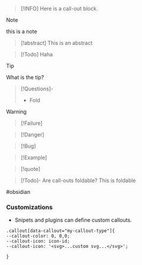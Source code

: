 
>[!INFO]
>Here is a call-out block.

>[!note]
>this is a note

>[!abstract]
>This is an abstract

>[!Todo]
>Haha

>[!Tip]
>What is the tip?

>[!Questions]- 
>- Fold

>[!Warning]

>[!Failure]

>[!Danger]

>[!Bug]

>[!Example]

>[!quote] 


>[!Todo]- Are call-outs foldable?
>This is foldable

#obsidian

### Customizations
- Snipets and plugins can define custom callouts. 

```
.callout[data-callout="my-callout-type"]{
--callout-color: 0, 0,0;
--callout-icon: icon-id;
--callout-icon: '<svg>...custom svg...</svg>';

}
```